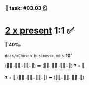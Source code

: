 ### 💪 task: #03.03 [⏲️](https://youtu.be/1gQJUjgCqrU)

# [2 x present](https://github.com/digital-sustainability/module-eoss-hs24-sandbox/issues?q=is%3Aissue+is%3Aopen+%22analyse%2C+document+and+present%22+sort%3Acreated-asc) 1:1 ✅

#### 🏅 40‰

`docs/<Chosen business>.md` **~ 10'**

(🧑‍💼..🧑‍🎨..🧑‍💻..🤵) ➡️ (🧑‍💻..🧑‍🎨..🧑‍💼..🤵) ❓ + 📝

❓ + 📝 (🧑‍💼..🧑‍🎨..🧑‍💻..🤵) ⬅️ (🧑‍💻..🧑‍🎨..🧑‍💼..🤵)
